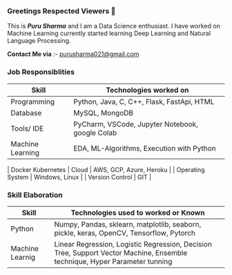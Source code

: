 


### Greetings Respected Viewers 👋

This is ***Puru Sharma*** and I am a Data Science enthusiast. I have worked on Machine Learning
currently started learning Deep Learning and Natural Language Processing.



**Contact Me via** :- purusharma021@gmail.com

### Job Responsiblities

| Skill | Technologies worked on  |
| --- | --- |
| Programming | Python, Java, C, C++, Flask, FastApi, HTML |
| Database | MySQL, MongoDB |
| Tools/ IDE | PyCharm, VSCode, Jupyter Notebook, google Colab |
| Machine Learning | EDA, ML-Algorithms, Execution with Python |

| Docker Kubernetes 
| Cloud | AWS, GCP, Azure, Heroku |
| Operating System | Windows, Linux |
| Version Control | GIT |

### Skill Elaboration

| Skill | Technologies used to worked or Known  |
| --- | --- |
| Python | Numpy, Pandas, sklearn, matplotlib, seaborn, pickle, keras, OpenCV, Tensorflow, Pytorch |
| Machine Learnig | Linear Regression, Logistic Regression, Decision Tree, Support Vector Machine, Ensemble technique, Hyper Parameter tunning |


<!--


Here are some ideas to get you started:

- 🔭 I’m currently working on ...
- 🌱 I’m currently learning ...
- 👯 I’m looking to collaborate on ...
- 🤔 I’m looking for help with ...
- 💬 Ask me about ...
- 📫 How to reach me: ...
- 😄 Pronouns: ...
- ⚡ Fun fact: ...
-->
